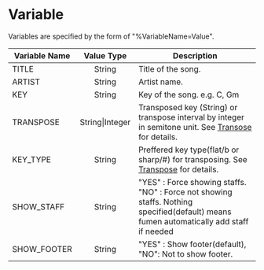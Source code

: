 # Variable

Variables are specified by the form of "%VariableName=Value".

| Variable Name        | Value Type          | Description  |
| ------------- |:-------------:| -----|
| TITLE     | String      | Title of the song. | 
| ARTIST     | String      | Artist name. | 
| KEY        | String      | Key of the song. e.g. C, Gm |
| TRANSPOSE | String\|Integer | Transposed key (String) or transpose interval by integer in semitone unit. See [Transose](transpose.md) for details. |
| KEY_TYPE  | String | Preffered key type(flat/b or sharp/#) for transposing. See [Transpose](transpose.md) for details. |
| SHOW_STAFF | String | "YES" : Force showing staffs. "NO" : Force not showing staffs. Nothing specified(default) means fumen automatically add staff if needed |
| SHOW_FOOTER | String | "YES" : Show footer(default), "NO": Not to show footer.